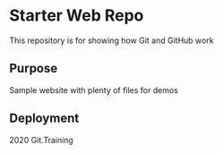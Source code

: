 # Starter Web Repo

This repository is for showing how Git and GitHub work

## Purpose

Sample website with plenty of files for demos

## Deployment

2020 Git.Training